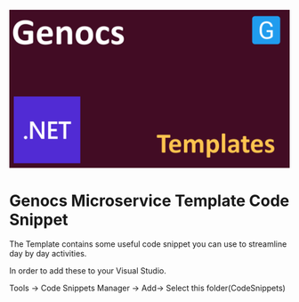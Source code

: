 ![webapi banner](https://raw.githubusercontent.com/Genocs/microservice-template/main/assets/genocs-library-logo.png "genocs webapi")


# Genocs Microservice Template Code Snippet

The Template contains some useful code snippet you can use to streamline day by day activities.


<p> In order to add these to your Visual Studio.</p>
<p> Tools -> Code Snippets Manager -> Add-> Select this folder(CodeSnippets)</p>
